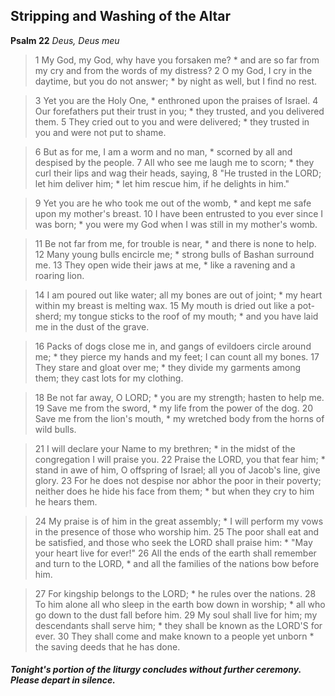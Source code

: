## Stripping and Washing of the Altar
**Psalm 22**
_Deus, Deus meu_

> 1	My God, my God, why have you forsaken me? \*
> and are so far from my cry
> and from the words of my distress?
> 2	O my God, I cry in the daytime, but you do not answer; \*
> by night as well, but I find no rest.

> 3	Yet you are the Holy One, \*
> enthroned upon the praises of Israel.
> 4	Our forefathers put their trust in you; \*
> they trusted, and you delivered them.
> 5	They cried out to you and were delivered; \*
> they trusted in you and were not put to shame.

> 6	But as for me, I am a worm and no man, \*
> scorned by all and despised by the people.
> 7	All who see me laugh me to scorn; \*
> they curl their lips and wag their heads, saying,
> 8	"He trusted in the LORD; let him deliver him; \*
> let him rescue him, if he delights in him."

> 9	Yet you are he who took me out of the womb, \*
> and kept me safe upon my mother's breast.
> 10	I have been entrusted to you ever since I was born; \*
> you were my God when I was still in my mother's womb.

> 11	Be not far from me, for trouble is near, \*
> and there is none to help.
> 12	Many young bulls encircle me; \*
> strong bulls of Bashan surround me.
> 13	They open wide their jaws at me, \*
> like a ravening and a roaring lion.

> 14	I am poured out like water;
> all my bones are out of joint; \*
> my heart within my breast is melting wax.
> 15	My mouth is dried out like a pot-sherd;
> my tongue sticks to the roof of my mouth; \*
> and you have laid me in the dust of the grave.

> 16	Packs of dogs close me in,
> and gangs of evildoers circle around me; \*
> they pierce my hands and my feet;
> I can count all my bones.
> 17	They stare and gloat over me; \*
> they divide my garments among them;
> they cast lots for my clothing.

> 18	Be not far away, O LORD; \*
> you are my strength; hasten to help me.
> 19	Save me from the sword, \*
> my life from the power of the dog.
> 20	Save me from the lion's mouth, \*
> my wretched body from the horns of wild bulls.

> 21	I will declare your Name to my brethren; \*
> in the midst of the congregation I will praise you.
> 22	Praise the LORD, you that fear him; \*
> stand in awe of him, O offspring of Israel;
> all you of Jacob's line, give glory.
> 23	For he does not despise nor abhor the poor in their poverty;
> neither does he hide his face from them; \*
> but when they cry to him he hears them.

> 24	My praise is of him in the great assembly; \*
> I will perform my vows in the presence of those who worship him.
> 25	The poor shall eat and be satisfied,
> and those who seek the LORD shall praise him: \*
> "May your heart live for ever!"
> 26	All the ends of the earth shall remember and turn to the LORD, \*
> and all the families of the nations bow before him.

> 27	For kingship belongs to the LORD; \*
> he rules over the nations.
> 28	To him alone all who sleep in the earth bow down in worship; \*
> all who go down to the dust fall before him.
> 29	My soul shall live for him;
> my descendants shall serve him; \*
> they shall be known as the LORD'S for ever.
> 30	They shall come and make known to a people yet unborn \*
> the saving deeds that he has done.

##### Tonight's portion of the liturgy concludes without further ceremony. Please depart in silence.
